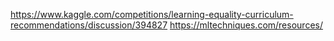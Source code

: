 https://www.kaggle.com/competitions/learning-equality-curriculum-recommendations/discussion/394827
https://mltechniques.com/resources/